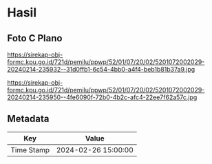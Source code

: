 # Hasil

## Foto C Plano

https://sirekap-obj-formc.kpu.go.id/721d/pemilu/ppwp/52/01/07/20/02/5201072002029-20240214-235932--31d0ffb1-6c54-4bb0-a4f4-beb1b81b37a9.jpg

https://sirekap-obj-formc.kpu.go.id/721d/pemilu/ppwp/52/01/07/20/02/5201072002029-20240214-235950--4fe6090f-72b0-4b2c-afc4-22ee7f62a57c.jpg


## Metadata

| Key        | Value               |
| ---------- | ------------------- |
| Time Stamp | 2024-02-26 15:00:00 |



